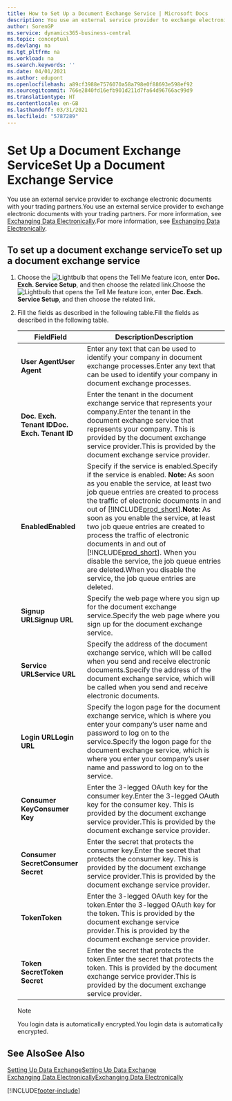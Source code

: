 ```yaml
---
title: How to Set Up a Document Exchange Service | Microsoft Docs
description: You use an external service provider to exchange electronic documents with your trading partners.
author: SorenGP
ms.service: dynamics365-business-central
ms.topic: conceptual
ms.devlang: na
ms.tgt_pltfrm: na
ms.workload: na
ms.search.keywords: ''
ms.date: 04/01/2021
ms.author: edupont
ms.openlocfilehash: a89cf3988e7576070a58a798e0f88693e598ef92
ms.sourcegitcommit: 766e2840fd16efb901d211d7fa64d96766ac99d9
ms.translationtype: HT
ms.contentlocale: en-GB
ms.lasthandoff: 03/31/2021
ms.locfileid: "5787289"
---
```

# <a name="set-up-a-document-exchange-service"></a><span data-ttu-id="ef72c-103">Set Up a Document Exchange Service</span><span class="sxs-lookup"><span data-stu-id="ef72c-103">Set Up a Document Exchange Service</span></span>
<span data-ttu-id="ef72c-104">You use an external service provider to exchange electronic documents with your trading partners.</span><span class="sxs-lookup"><span data-stu-id="ef72c-104">You use an external service provider to exchange electronic documents with your trading partners.</span></span> <span data-ttu-id="ef72c-105">For more information, see [Exchanging Data Electronically](across-data-exchange.md).</span><span class="sxs-lookup"><span data-stu-id="ef72c-105">For more information, see [Exchanging Data Electronically](across-data-exchange.md).</span></span>  

## <a name="to-set-up-a-document-exchange-service"></a><span data-ttu-id="ef72c-106">To set up a document exchange service</span><span class="sxs-lookup"><span data-stu-id="ef72c-106">To set up a document exchange service</span></span>  
1. <span data-ttu-id="ef72c-107">Choose the ![Lightbulb that opens the Tell Me feature](media/ui-search/search_small.png "Tell me what you want to do") icon, enter **Doc. Exch. Service Setup**, and then choose the related link.</span><span class="sxs-lookup"><span data-stu-id="ef72c-107">Choose the ![Lightbulb that opens the Tell Me feature](media/ui-search/search_small.png "Tell me what you want to do") icon, enter **Doc. Exch. Service Setup**, and then choose the related link.</span></span>  
2. <span data-ttu-id="ef72c-108">Fill the fields as described in the following table.</span><span class="sxs-lookup"><span data-stu-id="ef72c-108">Fill the fields as described in the following table.</span></span>  

    |<span data-ttu-id="ef72c-109">Field</span><span class="sxs-lookup"><span data-stu-id="ef72c-109">Field</span></span>|<span data-ttu-id="ef72c-110">Description</span><span class="sxs-lookup"><span data-stu-id="ef72c-110">Description</span></span>|  
    |---------------------------------|---------------------------------------|  
    |<span data-ttu-id="ef72c-111">**User Agent**</span><span class="sxs-lookup"><span data-stu-id="ef72c-111">**User Agent**</span></span>|<span data-ttu-id="ef72c-112">Enter any text that can be used to identify your company in document exchange processes.</span><span class="sxs-lookup"><span data-stu-id="ef72c-112">Enter any text that can be used to identify your company in document exchange processes.</span></span>|  
    |<span data-ttu-id="ef72c-113">**Doc. Exch. Tenant ID**</span><span class="sxs-lookup"><span data-stu-id="ef72c-113">**Doc. Exch. Tenant ID**</span></span>|<span data-ttu-id="ef72c-114">Enter the tenant in the document exchange service that represents your company.</span><span class="sxs-lookup"><span data-stu-id="ef72c-114">Enter the tenant in the document exchange service that represents your company.</span></span> <span data-ttu-id="ef72c-115">This is provided by the document exchange service provider.</span><span class="sxs-lookup"><span data-stu-id="ef72c-115">This is provided by the document exchange service provider.</span></span>|  
    |<span data-ttu-id="ef72c-116">**Enabled**</span><span class="sxs-lookup"><span data-stu-id="ef72c-116">**Enabled**</span></span>|<span data-ttu-id="ef72c-117">Specify if the service is enabled.</span><span class="sxs-lookup"><span data-stu-id="ef72c-117">Specify if the service is enabled.</span></span> <span data-ttu-id="ef72c-118">**Note:**  As soon as you enable the service, at least two job queue entries are created to process the traffic of electronic documents in and out of [!INCLUDE[prod_short](includes/prod_short.md)].</span><span class="sxs-lookup"><span data-stu-id="ef72c-118">**Note:**  As soon as you enable the service, at least two job queue entries are created to process the traffic of electronic documents in and out of [!INCLUDE[prod_short](includes/prod_short.md)].</span></span> <span data-ttu-id="ef72c-119">When you disable the service, the job queue entries are deleted.</span><span class="sxs-lookup"><span data-stu-id="ef72c-119">When you disable the service, the job queue entries are deleted.</span></span>|  
    |<span data-ttu-id="ef72c-120">**Signup URL**</span><span class="sxs-lookup"><span data-stu-id="ef72c-120">**Signup URL**</span></span>|<span data-ttu-id="ef72c-121">Specify the web page where you sign up for the document exchange service.</span><span class="sxs-lookup"><span data-stu-id="ef72c-121">Specify the web page where you sign up for the document exchange service.</span></span>|  
    |<span data-ttu-id="ef72c-122">**Service URL**</span><span class="sxs-lookup"><span data-stu-id="ef72c-122">**Service URL**</span></span>|<span data-ttu-id="ef72c-123">Specify the address of the document exchange service, which will be called when you send and receive electronic documents.</span><span class="sxs-lookup"><span data-stu-id="ef72c-123">Specify the address of the document exchange service, which will be called when you send and receive electronic documents.</span></span>|  
    |<span data-ttu-id="ef72c-124">**Login URL**</span><span class="sxs-lookup"><span data-stu-id="ef72c-124">**Login URL**</span></span>|<span data-ttu-id="ef72c-125">Specify the logon page for the document exchange service, which is where you enter your company’s user name and password to log on to the service.</span><span class="sxs-lookup"><span data-stu-id="ef72c-125">Specify the logon page for the document exchange service, which is where you enter your company’s user name and password to log on to the service.</span></span>|  
    |<span data-ttu-id="ef72c-126">**Consumer Key**</span><span class="sxs-lookup"><span data-stu-id="ef72c-126">**Consumer Key**</span></span>|<span data-ttu-id="ef72c-127">Enter the 3-legged OAuth key for the consumer key.</span><span class="sxs-lookup"><span data-stu-id="ef72c-127">Enter the 3-legged OAuth key for the consumer key.</span></span> <span data-ttu-id="ef72c-128">This is provided by the document exchange service provider.</span><span class="sxs-lookup"><span data-stu-id="ef72c-128">This is provided by the document exchange service provider.</span></span>|  
    |<span data-ttu-id="ef72c-129">**Consumer Secret**</span><span class="sxs-lookup"><span data-stu-id="ef72c-129">**Consumer Secret**</span></span>|<span data-ttu-id="ef72c-130">Enter the secret that protects the consumer key.</span><span class="sxs-lookup"><span data-stu-id="ef72c-130">Enter the secret that protects the consumer key.</span></span> <span data-ttu-id="ef72c-131">This is provided by the document exchange service provider.</span><span class="sxs-lookup"><span data-stu-id="ef72c-131">This is provided by the document exchange service provider.</span></span>|  
    |<span data-ttu-id="ef72c-132">**Token**</span><span class="sxs-lookup"><span data-stu-id="ef72c-132">**Token**</span></span>|<span data-ttu-id="ef72c-133">Enter the 3-legged OAuth key for the token.</span><span class="sxs-lookup"><span data-stu-id="ef72c-133">Enter the 3-legged OAuth key for the token.</span></span> <span data-ttu-id="ef72c-134">This is provided by the document exchange service provider.</span><span class="sxs-lookup"><span data-stu-id="ef72c-134">This is provided by the document exchange service provider.</span></span>|  
    |<span data-ttu-id="ef72c-135">**Token Secret**</span><span class="sxs-lookup"><span data-stu-id="ef72c-135">**Token Secret**</span></span>|<span data-ttu-id="ef72c-136">Enter the secret that protects the token.</span><span class="sxs-lookup"><span data-stu-id="ef72c-136">Enter the secret that protects the token.</span></span> <span data-ttu-id="ef72c-137">This is provided by the document exchange service provider.</span><span class="sxs-lookup"><span data-stu-id="ef72c-137">This is provided by the document exchange service provider.</span></span>|  

    > [!NOTE]  
    > <span data-ttu-id="ef72c-138">You login data is automatically encrypted.</span><span class="sxs-lookup"><span data-stu-id="ef72c-138">You login data is automatically encrypted.</span></span>

## <a name="see-also"></a><span data-ttu-id="ef72c-139">See Also</span><span class="sxs-lookup"><span data-stu-id="ef72c-139">See Also</span></span>  
[<span data-ttu-id="ef72c-140">Setting Up Data Exchange</span><span class="sxs-lookup"><span data-stu-id="ef72c-140">Setting Up Data Exchange</span></span>](across-set-up-data-exchange.md)  
[<span data-ttu-id="ef72c-141">Exchanging Data Electronically</span><span class="sxs-lookup"><span data-stu-id="ef72c-141">Exchanging Data Electronically</span></span>](across-data-exchange.md)


[!INCLUDE[footer-include](includes/footer-banner.md)]